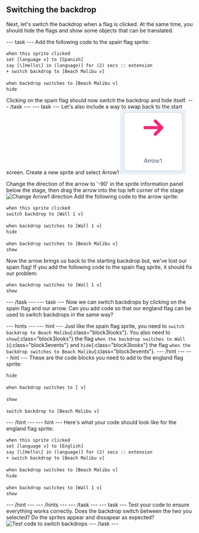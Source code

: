 ## Switching the backdrop

Next, let's switch the backdrop when a flag is clicked. At the same time, you should hide the flags and show some objects that can be translated.

--- task ---
Add the following code to the spain flag sprite:
```blocks3
when this sprite clicked
set [language v] to [Spanish]
say [\[Hello\] in (language)] for (2) secs :: extension
+ switch backdrop to [Beach Malibu v]

when backdrop switches to [Beach Malibu v]
hide
```

Clicking on the spain flag should now switch the backdrop and hide itself.
--- /task ---
--- task ---
Let's also include a way to swap back to the start screen. Create a new sprite and select Arrow1
![Arrow1 sprite](images/arrow1Sprite.png)

Change the direction of the arrow to '-90' in the sprite information panel below the stage, then drag the arrow into the top left corner of the stage
![Change Arrow1 direction](images/arrowDirection.png)
Add the following code to the arrow sprite:
```blocks3
when this sprite clicked
switch backdrop to [Wall 1 v]

when backdrop switches to [Wall 1 v]
hide

when backdrop switches to [Beach Malibu v]
show
```

Now the arrow brings us back to the starting backdrop but, we've lost our spain flag! If you add the following code to the spain flag sprite, it should fix our problem:
```blocks3
when backdrop switches to [Wall 1 v]
show
```
--- /task ---
--- task ---
Now we can switch backdrops by clicking on the spain flag and our arrow. Can you add code so that our england flag can be used to switch backdrops in the same way?

--- hints ---
--- hint ---
Just like the spain flag sprite, you need to `switch backdrop to Beach Malibu`{:class="block3looks"}. You also need to `show`{:class="block3looks"} the flag `when the backdrop switches to Wall 1`{:class="block3events"} and `hide`{:class="block3looks"} the flag `when the backdrop switches to Beach Malibu`{:class="block3events"}.
--- /hint ---
--- hint ---
These are the code blocks you need to add to the england flag sprite:
```blocks3
hide

when backdrop switches to [ v]

show

switch backdrop to [Beach Malibu v]
```
--- /hint ---
--- hint ---
Here's what your code should look like for the england flag sprite:
```blocks3
when this sprite clicked
set [language v] to [English]
say [\[Hello\] in (language)] for (2) secs :: extension
+ switch backdrop to [Beach Malibu v]

when backdrop switches to [Beach Malibu v]
hide

when backdrop switches to [Wall 1 v]
show
```
--- /hint ---
--- /hints ---
--- /task ---
--- task ---
Test your code to ensure everything works correctly.
Does the backdrop switch between the two you selected?
Do the sprites appear and dissapear as expected?
![Test code to switch backdrops](images/testBackdropSwap.gif)
--- /task ---